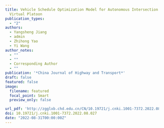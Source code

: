 ```yaml
---
title: Vehicle Schedule Optimization Model for Autonomous Intersection Based on
  Virtual Platoon
publication_types:
  - "2"
authors:
  - Yangsheng Jiang
  - admin
  - Zhihong Yao
  - Yi Wang
author_notes:
  - ""
  - ""
  - Corresponding Author
  - ""
publication: '*China Journal of Highway and Transport*'
draft: false
featured: false
image:
  filename: featured
  focal_point: Smart
  preview_only: false

url_pdf: 'http://zgglxb.chd.edu.cn/CN/10.19721/j.cnki.1001-7372.2022.08.027'
doi: 10.19721/j.cnki.1001-7372.2022.08.027
date: "2022-08-31T00:00:00Z"
---
```

